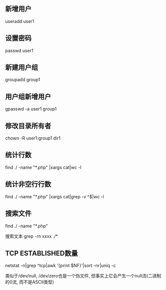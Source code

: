 ## 新增用户
useradd user1

## 设置密码
passwd user1

## 新建用户组
groupadd group1

## 用户组新增用户
gpasswd -a user1 group1

## 修改目录所有者
chown -R user1:group1 dir1

## 统计行数
find ./ -name "*.php" |xargs cat|wc -l

## 统计非空行行数
find  ./ -name "*.php" |xargs cat|grep -v ^$|wc -l

## 搜索文件
find ./ -name "*.php"

搜索文本
grep -rn xxxx ./*

## TCP ESTABLISHED数量
netstat -n|grep ^tcp|awk '{print $NF}'|sort -nr|uniq -c

类似于/dev/null, /dev/zero也是一个伪文件, 但事实上它会产生一个null流(二进制的0流, 而不是ASCII类型)
